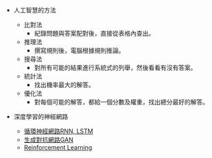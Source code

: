 * 人工智慧的方法
   * 比對法
      * 紀錄問題與答案配對後，直接從表格內查出。
    * 推理法
      * 撰寫規則後，電腦根據規則推論。
   * 搜尋法
      * 對所有可能的結果進行系統式的列舉，然後看看有沒有答案。
   * 統計法
      * 找出機率最大的解答。
   * 優化法
      * 對每個可能的解答，都給一個分數及權重，找出總分最好的解答。
* 深度學習的神經網路

   * [循環神經網路RNN, LSTM](https://brohrer.mcknote.com/zh-Hant/how_machine_learning_works/how_rnns_lstm_work.html)
   * [生成對抗網路GAN](https://medium.com/@hiskio/%E7%94%9F%E6%88%90%E5%B0%8D%E6%8A%97%E7%B6%B2%E8%B7%AF%E5%88%B0%E5%BA%95%E5%9C%A8gan%E9%BA%BB-f149efb9eb6b)
   * [Reinforcement Learning](https://taweihuang.hpd.io/2016/09/16/%E4%BA%BA%E5%B7%A5%E6%99%BA%E6%85%A7%E8%88%87%E5%A2%9E%E5%BC%B7%E5%AD%B8%E7%BF%92-1%EF%BC%9A%E4%BB%80%E9%BA%BC%E6%98%AF%E5%A2%9E%E5%BC%B7%E5%AD%B8%E7%BF%92%EF%BC%9F/)